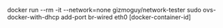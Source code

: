 docker run --rm -it --network=none gizmoguy/network-tester
sudo ovs-docker-with-dhcp add-port br-wired eth0 [docker-container-id]
